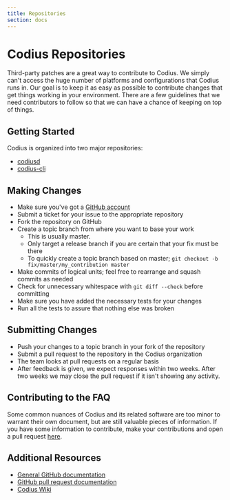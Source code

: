 ```yaml
---
title: Repositories
section: docs
---
```


# Codius Repositories

Third-party patches are a great way to contribute to Codius. We simply can't
access the huge number of platforms and configurations that Codius runs in. Our
goal is to keep it as easy as possible to contribute changes that get things
working in your environment. There are a few guidelines that we need
contributors to follow so that we can have a chance of keeping on top of things.


## Getting Started

Codius is organized into two major repositories:

* [codiusd](https://github.com/codius/codiusd)
* [codius-cli](https://github.com/codius/codius)

## Making Changes

* Make sure you've got a [GitHub account](https://github.com/signup/free)
* Submit a ticket for your issue to the appropriate repository
* Fork the repository on GitHub
* Create a topic branch from where you want to base your work
  * This is usually master.
  * Only target a release branch if you are certain that your fix must be there
  * To quickly create a topic branch based on master; ``git checkout -b
  fix/master/my_contribution master``
* Make commits of logical units; feel free to rearrange and squash commits as
  needed
* Check for unnecessary whitespace with ``git diff --check`` before committing
* Make sure you have added the necessary tests for your changes
* Run all the tests to assure that nothing else was broken

## Submitting Changes
* Push your changes to a topic branch in your fork of the repository
* Submit a pull request to the repository in the Codius organization
* The team looks at pull requests on a regular basis
* After feedback is given, we expect responses within two weeks. After two weeks
  we may close the pull request if it isn't showing any activity.

## Contributing to the FAQ

Some common nuances of Codius and its related software are too minor to warrant their own document, but are still valuable pieces of information. If you have some information to contribute, make your contributions and open a pull request [here](https://github.com/codius/codius-wiki).

## Additional Resources

* [General GitHub documentation](https://help.github.com)
* [GitHub pull request documentation](https://help.github.com/send-pull-requests)
* [Codius Wiki](https://github.com/codius/codius-wiki/wiki)